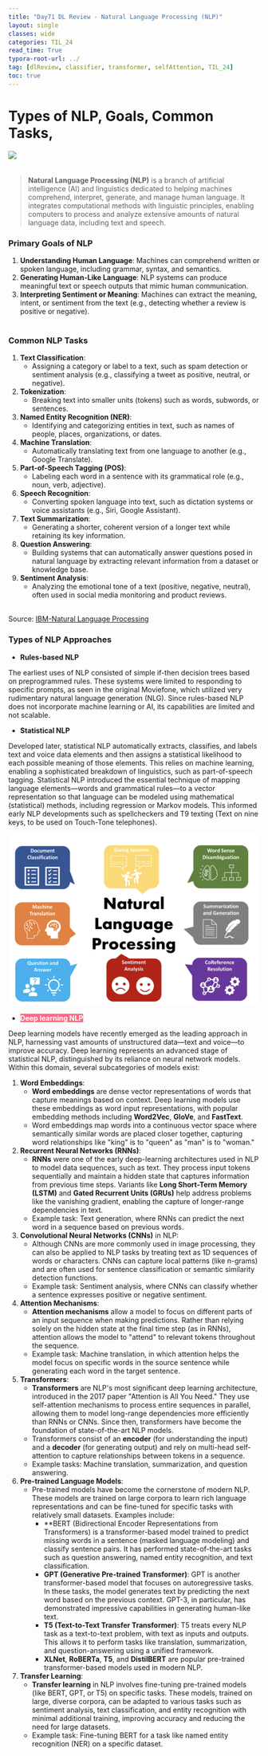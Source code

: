 ```yaml
---
title: "Day71 DL Review - Natural Language Processing (NLP)"
layout: single
classes: wide
categories: TIL_24
read_time: True
typora-root-url: ../
tag: [dlReview, classifier, transformer, selfAttention, TIL_24]
toc: true 
---
```


# Types of NLP, Goals, Common Tasks, 

<img src="/blog/images/2024-09-08-TIL24_Day71_DL/B06B4F66-B896-418A-B6CA-61809638AA8D_1_105_c.jpeg"><br><br>

>**Natural Language Processing (NLP)** is a branch of artificial intelligence (AI) and linguistics dedicated to helping machines comprehend, interpret, generate, and manage human language. It integrates computational methods with linguistic principles, enabling computers to process and analyze extensive amounts of natural language data, including text and speech.

### Primary Goals of NLP

1. **Understanding Human Language**: Machines can comprehend written or spoken language, including grammar, syntax, and semantics.
2. **Generating Human-Like Language**: NLP systems can produce meaningful text or speech outputs that mimic human communication.
3. **Interpreting Sentiment or Meaning**: Machines can extract the meaning, intent, or sentiment from the text (e.g., detecting whether a review is positive or negative).<br><br>

### Common NLP Tasks

1. **Text Classification**:
   - Assigning a category or label to a text, such as spam detection or sentiment analysis (e.g., classifying a tweet as positive, neutral, or negative).
2. **Tokenization**:
   - Breaking text into smaller units (tokens) such as words, subwords, or sentences.
3. **Named Entity Recognition (NER)**:
   - Identifying and categorizing entities in text, such as names of people, places, organizations, or dates.
4. **Machine Translation**:
   - Automatically translating text from one language to another (e.g., Google Translate).
5. **Part-of-Speech Tagging (POS)**:
   - Labeling each word in a sentence with its grammatical role (e.g., noun, verb, adjective).
6. **Speech Recognition**:
   - Converting spoken language into text, such as dictation systems or voice assistants (e.g., Siri, Google Assistant).
7. **Text Summarization**:
   - Generating a shorter, coherent version of a longer text while retaining its key information.
8. **Question Answering**:
   - Building systems that can automatically answer questions posed in natural language by extracting relevant information from a dataset or knowledge base.
9. **Sentiment Analysis**:
   - Analyzing the emotional tone of a text (positive, negative, neutral), often used in social media monitoring and product reviews.<br><br>



Source: [IBM-Natural Language Processing](https://www.ibm.com/topics/natural-language-processing)

### Types of NLP Approaches

- **Rules-based NLP** 

The earliest uses of NLP consisted of simple if-then decision trees based on preprogrammed rules. These systems were limited to responding to specific prompts, as seen in the original Moviefone, which utilized very rudimentary natural language generation (NLG). Since rules-based NLP does not incorporate machine learning or AI, its capabilities are limited and not scalable.

- **Statistical NLP**

Developed later, statistical NLP automatically extracts, classifies, and labels text and voice data elements and then assigns a statistical likelihood to each possible meaning of those elements. This relies on machine learning, enabling a sophisticated breakdown of linguistics, such as part-of-speech tagging. 
 Statistical NLP introduced the essential technique of mapping language elements—words and grammatical rules—to a vector representation so that language can be modeled using mathematical (statistical) methods, including regression or Markov models. This informed early NLP developments such as spellcheckers and T9 texting (Text on nine keys, to be used on Touch-Tone telephones).



![image-20241020204011730](/images/2024-09-08-TIL24_Day71_DL/image-20241020204011730.png)



- <span style="background-color: #FC6C85; color: white">**Deep learning NLP**</span>

Deep learning models have recently emerged as the leading approach in NLP, harnessing vast amounts of unstructured data—text and voice—to improve accuracy. Deep learning represents an advanced stage of statistical NLP, distinguished by its reliance on neural network models. Within this domain, several subcategories of models exist:

1. **Word Embeddings**:
   - **Word embeddings** are dense vector representations of words that capture meanings based on context. Deep learning models use these embeddings as word input representations, with popular embedding methods including **Word2Vec**, **GloVe**, and **FastText**.
   - Word embeddings map words into a continuous vector space where semantically similar words are placed closer together, capturing word relationships like "king" is to "queen" as "man" is to "woman."
2. **Recurrent Neural Networks (RNNs)**:
   - **RNNs** were one of the early deep-learning architectures used in NLP to model data sequences, such as text. They process input tokens sequentially and maintain a hidden state that captures information from previous time steps. Variants like **Long Short-Term Memory (LSTM)** and **Gated Recurrent Units (GRUs)** help address problems like the vanishing gradient, enabling the capture of longer-range dependencies in text.
   - Example task: Text generation, where RNNs can predict the next word in a sequence based on previous words.
3. **Convolutional Neural Networks (CNNs)** in NLP:
   - Although CNNs are more commonly used in image processing, they can also be applied to NLP tasks by treating text as 1D sequences of words or characters. CNNs can capture local patterns (like n-grams) and are often used for sentence classification or semantic similarity detection functions.
   - Example task: Sentiment analysis, where CNNs can classify whether a sentence expresses positive or negative sentiment.
4. **Attention Mechanisms**:
   - **Attention mechanisms** allow a model to focus on different parts of an input sequence when making predictions. Rather than relying solely on the hidden state at the final time step (as in RNNs), attention allows the model to "attend" to relevant tokens throughout the sequence.
   - Example task: Machine translation, in which attention helps the model focus on specific words in the source sentence while generating each word in the target sentence.
5. **Transformers**:
   - **Transformers** are NLP's most significant deep learning architecture, introduced in the 2017 paper "Attention is All You Need." They use self-attention mechanisms to process entire sequences in parallel, allowing them to model long-range dependencies more efficiently than RNNs or CNNs. Since then, transformers have become the foundation of state-of-the-art NLP models.
   - Transformers consist of an **encoder** (for understanding the input) and a **decoder** (for generating output) and rely on multi-head self-attention to capture relationships between tokens in a sequence.
   - Example tasks: Machine translation, summarization, and question answering.
6. **Pre-trained Language Models**:
   - Pre-trained models have become the cornerstone of modern NLP. These models are trained on large corpora to learn rich language representations and can be fine-tuned for specific tasks with relatively small datasets. Examples include:
     - **BERT (Bidirectional Encoder Representations from Transformers) is a transformer-based model trained to predict missing words in a sentence (masked language modeling) and classify sentence pairs. It has performed state-of-the-art tasks such as question answering, named entity recognition, and text classification.
     - **GPT (Generative Pre-trained Transformer)**: GPT is another transformer-based model that focuses on autoregressive tasks. In these tasks, the model generates text by predicting the next word based on the previous context. GPT-3, in particular, has demonstrated impressive capabilities in generating human-like text.
     - **T5 (Text-to-Text Transfer Transformer)**: T5 treats every NLP task as a text-to-text problem, with text as inputs and outputs. This allows it to perform tasks like translation, summarization, and question-answering using a unified framework.
     - **XLNet**, **RoBERTa**, **T5**, and **DistilBERT** are popular pre-trained transformer-based models used in modern NLP.
7. **Transfer Learning**:
   - **Transfer learning** in NLP involves fine-tuning pre-trained models (like BERT, GPT, or T5) on specific tasks. These models, trained on large, diverse corpora, can be adapted to various tasks such as sentiment analysis, text classification, and entity recognition with minimal additional training, improving accuracy and reducing the need for large datasets.
   - Example task: Fine-tuning BERT for a task like named entity recognition (NER) on a specific dataset.

<br><br>


